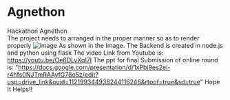 # Agnethon
Hackathon Agnethon  
The project needs to arranged in the proper manner so as to render  properly
![image](https://github.com/royced20/Agnethon/assets/120187024/52ba8268-15ee-4723-9e2b-6aab6062cba4)
As shown in the Image.
The Backend is created in node.js and python using flask
The video Link from Youtube is:
https://youtu.be/Oe6DLvXqI7I
The ppt for final Submission of online round is:
"https://docs.google.com/presentation/d/1xPbi9es2ei-r4hfs0NJTmRAAyfG78o5z/edit?usp=drive_link&ouid=112199344938244116246&rtpof=true&sd=true"
Hope It Helps!!

